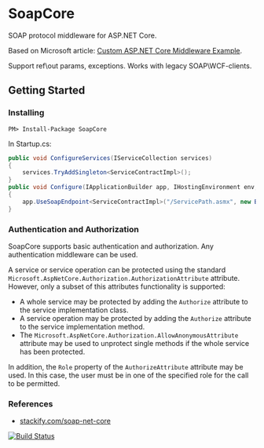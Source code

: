 # SoapCore

SOAP protocol middleware for ASP.NET Core.

Based on Microsoft article: [Custom ASP.NET Core Middleware Example](https://blogs.msdn.microsoft.com/dotnet/2016/09/19/custom-asp-net-core-middleware-example/).

Support ref\out params, exceptions. Works with legacy SOAP\WCF-clients.

## Getting Started

### Installing

`PM> Install-Package SoapCore`

In Startup.cs:

```csharp
public void ConfigureServices(IServiceCollection services)
{
    services.TryAddSingleton<ServiceContractImpl>();
}
public void Configure(IApplicationBuilder app, IHostingEnvironment env, ILoggerFactory loggerFactory)
{
    app.UseSoapEndpoint<ServiceContractImpl>("/ServicePath.asmx", new BasicHttpBinding());
}
```

### Authentication and Authorization

SoapCore supports basic authentication and authorization.
Any authentication middleware can be used.

A service or service operation can be protected using the standard `Microsoft.AspNetCore.Authorization.AuthorizationAttribute` attribute.
However, only a subset of this attributes functionality is supported:

* A whole service may be protected by adding the `Authorize` attribute to the service implementation class.
* A service operation may be protected by adding the `Authorize` attribute to the service implementation method.
* The `Microsoft.AspNetCore.Authorization.AllowAnonymousAttribute` attribute may be used to unprotect single methods if the whole service has been protected.

In addition, the `Role` property of the `AuthorizeAttribute` attribute may be used. In this case, the user must be in one of the specified role for the call to be permitted. 

### References

* [stackify.com/soap-net-core](https://stackify.com/soap-net-core/)

[![Build Status](https://travis-ci.com/DigDes/SoapCore.svg?branch=master)](https://travis-ci.com/DigDes/SoapCore)
